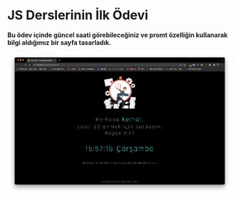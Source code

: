 # JS Derslerinin İlk Ödevi

**Bu ödev içinde güncel saati görebileceğiniz ve promt özelliğin kullanarak bilgi aldığımız bir sayfa tasarladık.**

![Proje Goruntusu](/img/proje-resmi.png)
